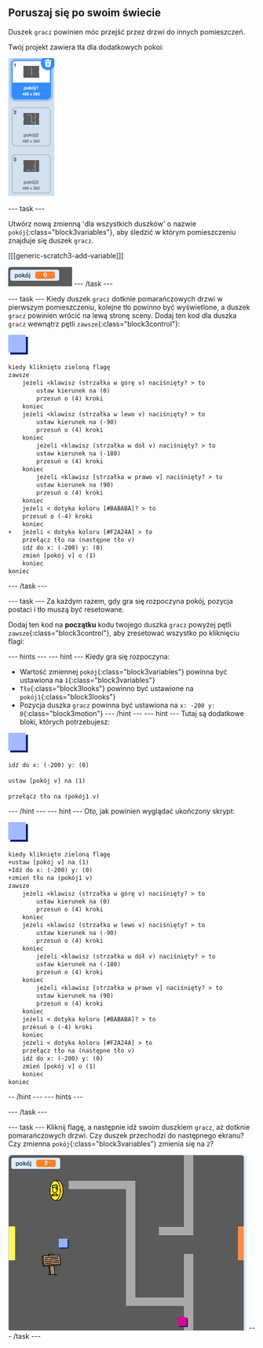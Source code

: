 ## Poruszaj się po swoim świecie

Duszek `gracz` powinien móc przejść przez drzwi do innych pomieszczeń.

Twój projekt zawiera tła dla dodatkowych pokoi:

![zrzut ekranu](images/world-backdrops.png)

\--- task \---

Utwórz nową zmienną 'dla wszystkich duszków' o nazwie `pokój`{:class="block3variables"}, aby śledzić w którym pomieszczeniu znajduje się duszek `gracz`.

[[[generic-scratch3-add-variable]]]

![zrzut ekranu](images/world-room.png) \--- /task \---

\--- task \--- Kiedy duszek `gracz` dotknie pomarańczowych drzwi w pierwszym pomieszczeniu, kolejne tło powinno być wyświetlone, a duszek `gracz` powinien wrócić na lewą stronę sceny. Dodaj ten kod dla duszka `gracz` wewnątrz pętli `zawsze`{:class="block3control"}:

![gracz](images/player.png)

```blocks3
kiedy kliknięto zieloną flagę
zawsze 
    jeżeli <klawisz (strzałka w górę v) naciśnięty? > to
        ustaw kierunek na (0)
        przesuń o (4) kroki
    koniec
    jeżeli <klawisz (strzałka w lewo v) naciśnięty? > to
        ustaw kierunek na (-90)
        przesuń o (4) kroki
    koniec
        jeżeli <klawisz (strzałka w dół v) naciśnięty? > to
        ustaw kierunek na (-180)
        przesuń o (4) kroki
    koniec
        jeżeli <klawisz [strzałka w prawo v] naciśnięty? > to
        ustaw kierunek na (90)
        przesuń o (4) kroki
    koniec
    jeżeli < dotyka koloru [#BABABA]? > to
    przesuń o (-4) kroki
    koniec
+   jeżeli < dotyka koloru [#F2A24A] > to
    przełącz tło na (następne tło v)
    idź do x: (-200) y: (0)
    zmień [pokój v] o (1)
    koniec
koniec
```

\--- /task \---

\--- task \--- Za każdym razem, gdy gra się rozpoczyna pokój, pozycja postaci i tło muszą być resetowane.

Dodaj ten kod na **początku** kodu twojego duszka `gracz` powyżej pętli `zawsze`{:class="block3control"}, aby zresetować wszystko po kliknięciu flagi:

\--- hints \--- \--- hint \--- Kiedy gra się rozpoczyna:

+ Wartość zmiennej `pokój`{:class="block3variables"} powinna być ustawiona na `1`{:class="block3variables"}
+ `Tło`{:class="block3looks"} powinno być ustawione na `pokój1`{:class="block3looks"}
+ Pozycja duszka `gracz` powinna być ustawiona na `x: -200 y: 0`{:class="block3motion"} \--- /hint \--- \--- hint \--- Tutaj są dodatkowe bloki, których potrzebujesz:

![gracz](images/player.png)

```blocks3
idź do x: (-200) y: (0)

ustaw [pokój v] na (1)

przełącz tło na (pokój1 v)
```

\--- /hint \--- \--- hint \--- Oto, jak powinien wyglądać ukończony skrypt:

![gracz](images/player.png)

```blocks3
kiedy kliknięto zieloną flagę
+ustaw [pokój v] na (1)
+Idź do x: (-200) y: (0)
+zmień tło na (pokój1 v)
zawsze 
    jeżeli <klawisz (strzałka w górę v) naciśnięty? > to
        ustaw kierunek na (0)
        przesuń o (4) kroki
    koniec
    jeżeli <klawisz (strzałka w lewo v) naciśnięty? > to
        ustaw kierunek na (-90)
        przesuń o (4) kroki
    koniec
        jeżeli <klawisz (strzałka w dół v) naciśnięty? > to
        ustaw kierunek na (-180)
        przesuń o (4) kroki
    koniec
        jeżeli <klawisz [strzałka w prawo v] naciśnięty? > to
        ustaw kierunek na (90)
        przesuń o (4) kroki
    koniec
    jeżeli < dotyka koloru [#BABABA]? > to
    przesuń o (-4) kroki
    koniec
    jeżeli < dotyka koloru [#F2A24A] > to
    przełącz tło na (następne tło v)
    idź do x: (-200) y: (0)
    zmień [pokój v] o (1)
    koniec
koniec
```

-- /hint \--- \--- hints \---

\--- /task \---

\--- task \--- Kliknij flagę, a następnie idź swoim duszkiem `gracz`, aż dotknie pomarańczowych drzwi. Czy duszek przechodzi do następnego ekranu? Czy zmienna `pokój`{:class="block3variables"} zmienia się na `2`?

![zrzut ekranu](images/world-room-test.png) \--- /task \---